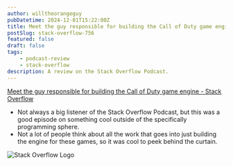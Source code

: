 ```yaml
---
author: willtheorangeguy
pubDatetime: 2024-12-01T15:22:00Z
title: Meet the guy responsible for building the Call of Duty game engine Podcast Review
postSlug: stack-overflow-756
featured: false
draft: false
tags:
    - podcast-review
    - stack-overflow
description: A review on the Stack Overflow Podcast.
---
```


[Meet the guy responsible for building the Call of Duty game engine - Stack Overflow](https://stackoverflow.blog/2024/11/15/meet-the-guy-responsible-for-building-the-call-of-duty-game-engine/)

-   Not always a big listener of the Stack Overflow Podcast, but this was a good episode on something cool outside of the specifically programming sphere.
-   Not a lot of people think about all the work that goes into just building the engine for these games, so it was cool to peek behind the curtain.

![Stack Overflow Logo](https://is1-ssl.mzstatic.com/image/thumb/Podcasts116/v4/6d/32/15/6d32155b-12ec-8d15-2f76-256e8e7f8dcf/mza_16949506039235574720.jpg/300x300bb.webp)
